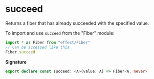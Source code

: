 # succeed

Returns a fiber that has already succeeded with the specified value.

To import and use `succeed` from the "Fiber" module:

```ts
import * as Fiber from "effect/Fiber"
// Can be accessed like this
Fiber.succeed
```

**Signature**

```ts
export declare const succeed: <A>(value: A) => Fiber<A, never>
```
